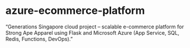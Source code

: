 # azure-ecommerce-platform
“Generations Singapore cloud project – scalable e-commerce platform for Strong Ape Apparel using Flask and Microsoft Azure (App Service, SQL, Redis, Functions, DevOps).”
